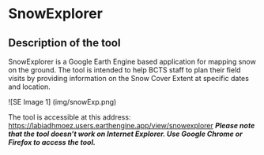 # SnowExplorer
## Description of the tool
SnowExplorer is a Google Earth Engine  based application for mapping snow on the ground. The tool is intended to help BCTS staff to plan their field visits by providing information on the Snow Cover Extent at specific dates and location. 

![SE Image 1] (img/snowExp.png)


The tool is accessible at this address: https://labiadhmoez.users.earthengine.app/view/snowexplorer
	***Please note that the tool doesn’t work on Internet Explorer. Use Google Chrome or Firefox to access the tool.***
